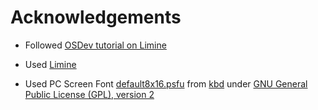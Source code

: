 # Acknowledgements

- Followed [OSDev tutorial on Limine](https://wiki.osdev.org/Limine_Bare_Bones)

- Used [Limine](https://github.com/limine-bootloader/limine)

- Used PC Screen Font [default8x16.psfu](https://github.com/legionus/kbd/blob/master/data/consolefonts/default8x16.psfu) from [kbd](https://github.com/legionus/kbd) under [GNU General Public License (GPL), version 2](https://github.com/legionus/kbd/blob/master/LICENSE)
